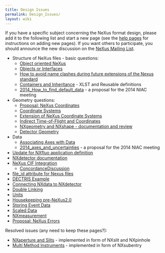 ```yaml
---
title: Design Issues
permalink: Design_Issues/
layout: wiki
---
```


If you have a specific subject concerning the NeXus format design,
please add it to the following list and start a new page (see the [help
pages](Help:Contents "wikilink") for instructions on adding new pages).
If you want others to participate, you should announce the new
discussion on the [NeXus Mailing
List](http://lists.nexusformat.org/mailman/listinfo/nexus).

-   Structure of NeXus files - basic questions:
    -   [Object oriented NeXus](OO-NeXus "wikilink")
    -   [Objects or Interfaces](Objects_or_Interfaces "wikilink")
    -   [How to avoid name clashes during future extensions of the Nexus
        standard](How_to_avoid_name_clashes_during_future_extensions_of_the_Nexus_standard "wikilink")
    -   [Containers and
        Inheritance](Containers_and_Inheritance "wikilink") - XLST and
        Reusable definitions
    -   [2014\_How\_to\_find\_default\_data](2014_How_to_find_default_data "wikilink") -
        a proposal for the 2014 NIAC meeting
-   Geometry questions:
    -   [Proposal: NeXus
        Coordinates](Proposal:_NeXus_Coordinates "wikilink")
    -   [Coordinate Systems](Coordinate_Systems "wikilink")
    -   [Extension of NeXus Coordinate
        Systems](Extension_of_NeXus_Coordinate_Systems "wikilink")
    -   [Indirect Time-of-Flight and
        Coordinates](Indirect_Time-of-Flight_and_Coordinates "wikilink")
    -   [NXgeometry and NXshape - documentation and
        review](NXgeometry_and_NXshape_-_documentation_and_review "wikilink")
    -   [Detector Geometry](Detector_Geometry "wikilink")
-   Data
    -   [Associating Axes with
        Data](Associating_Axes_with_Data "wikilink")
    -   [2014\_axes\_and\_uncertainties](2014_axes_and_uncertainties "wikilink") -
        a proposal for the 2014 NIAC meeting
-   [Update for NXfluo application
    definition](Update_for_NXfluo_application_definition "wikilink")
-   [NXdetector documentation](NXdetector_documentation "wikilink")
-   [NeXus CIF Integration](NeXus_CIF_Integration "wikilink")
    -   [ConcordanceDiscussion](ConcordanceDiscussion "wikilink")
-   [file\_id attribute for Nexus
    files](file_id_attribute_for_Nexus_files "wikilink")
-   [DECTRIS Example](DECTRIS_Example "wikilink")
-   [Connecting NXdata to
    NXdetector](Connecting_NXdata_to_NXdetector "wikilink")
-   [Double Linking](Double_Linking "wikilink")
-   [Units](Units "wikilink")
-   [Housekeeping pre-NeXus2.0](Housekeeping_pre-NeXus2.0 "wikilink")
-   [Storing Event Data](Storing_Event_Data "wikilink")
-   [Scaled Data](Scaled_Data "wikilink")
-   [NXmeasurement](NXmeasurement "wikilink")
-   [Proposal: NeXus Errors](Proposal:_NeXus_Errors "wikilink")

Resolved issues (any need to keep these pages?):

-   [NXaperture and Slits](NXaperture_and_Slits "wikilink") -
    implemented in form of NXslit and NXpinhole
-   [Multi Method Instruments](Multi_Method_Instruments "wikilink") -
    implemented in form of NXsubentry


